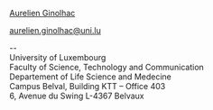 [Aurelien Ginolhac](https://wwwen.uni.lu/recherche/fstm/dlsm/people/aurelien_ginolhac)

aurelien.ginolhac@uni.lu

--  
University of Luxembourg  
Faculty of Science, Technology and Communication  
Departement of Life Science and Medecine  
Campus Belval, Building KTT – Office 403	
6, Avenue du Swing
L-4367 Belvaux


